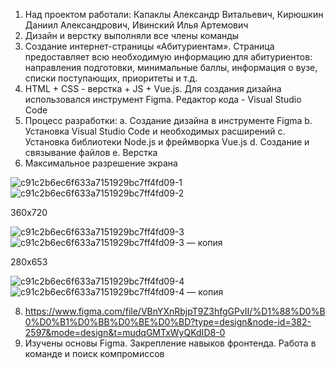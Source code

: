 1.	Над проектом работали: Капаклы Александр Витальевич, Кирюшкин Даниил Александрович, Ивинский Илья Артемович
2.	Дизайн и верстку выполняли все члены команды
3.	Создание интернет-страницы «Абитуриентам». Страница предоставляет всю необходимую информацию для абитуриентов: направления подготовки, минимальные баллы, информация о вузе, списки поступающих, приоритеты и т.д.
4.	HTML + CSS - верстка + JS + Vue.js. Для создания дизайна использовался инструмент Figma. Редактор кода - Visual Studio Code
5.	Процесс разработки:
	a.	Создание дизайна в инструменте Figma
	b.	Установка Visual Studio Code и необходимых расширений
	c.	Установка библиотеки Node.js и фреймворка Vue.js
	d.	Создание и связывание файлов
	e.	Верстка
6.	Максимальное разрешение экрана

  ![c91c2b6ec6f633a7151929bc7ff4fd09-1](https://github.com/sfmai-group-projects/abitur_web/assets/112934395/43caff6b-5499-4d2c-bfbc-f7c1d1f8b206)
  ![c91c2b6ec6f633a7151929bc7ff4fd09-2](https://github.com/sfmai-group-projects/abitur_web/assets/112934395/fbfe22f4-b11b-494c-930b-633e784215da)
  
  360х720
  
  ![c91c2b6ec6f633a7151929bc7ff4fd09-3](https://github.com/sfmai-group-projects/abitur_web/assets/112934395/c9b300c8-2965-4f62-bb4f-9569e0ef8cbf)
  ![c91c2b6ec6f633a7151929bc7ff4fd09-3 — копия](https://github.com/sfmai-group-projects/abitur_web/assets/112934395/205e6265-ebab-403f-87c8-a9f8f386e0c9)
  
  280х653 
  
  ![c91c2b6ec6f633a7151929bc7ff4fd09-4](https://github.com/sfmai-group-projects/abitur_web/assets/112934395/385b4060-3305-4576-8588-adaeaec8717e)
  ![c91c2b6ec6f633a7151929bc7ff4fd09-4 — копия](https://github.com/sfmai-group-projects/abitur_web/assets/112934395/022da081-d8fc-4c6a-b16a-7e6b8119f85f)
  
8.	https://www.figma.com/file/VBnYXnRbjpT9Z3hfgGPvII/%D1%88%D0%B0%D0%B1%D0%BB%D0%BE%D0%BD?type=design&node-id=382-2597&mode=design&t=mudqGMTxWyQKdID8-0
9.	Изучены основы Figma. Закрепление навыков фронтенда. Работа в команде и поиск компромиссов
